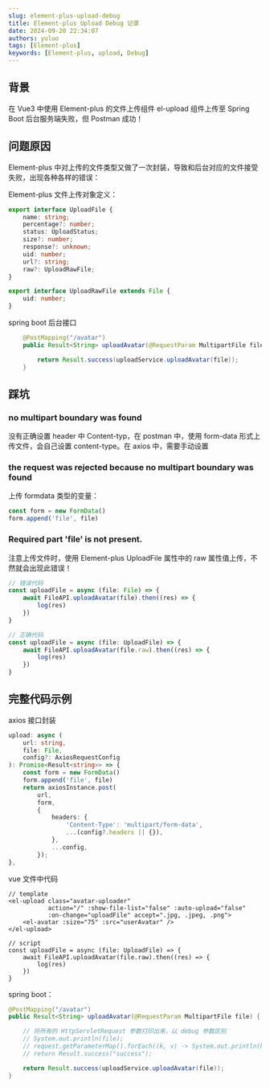 ```yaml
---
slug: element-plus-upload-debug
title: Element-plus Upload Debug 记录
date: 2024-09-20 22:34:07
authors: yuluo
tags: [Element-plus]
keywords: [Element-plus, upload, Debug]
---
```


<!-- truncate -->

## 背景

在 Vue3 中使用 Element-plus 的文件上传组件 el-upload 组件上传至 Spring Boot 后台服务端失败，但 Postman 成功！

## 问题原因

Element-plus 中对上传的文件类型又做了一次封装，导致和后台对应的文件接受失败，出现各种各样的错误：

Element-plus 文件上传对象定义：

```ts
export interface UploadFile {
    name: string;
    percentage?: number;
    status: UploadStatus;
    size?: number;
    response?: unknown;
    uid: number;
    url?: string;
    raw?: UploadRawFile;
}

export interface UploadRawFile extends File {
    uid: number;
}
```

spring boot 后台接口

```java
    @PostMapping("/avatar")
    public Result<String> uploadAvatar(@RequestParam MultipartFile file) {

        return Result.success(uploadService.uploadAvatar(file));
    }
```

## 踩坑

### no multipart boundary was found

没有正确设置 header 中 Content-typ，在 postman 中，使用 form-data 形式上传文件，会自己设置 content-type。在 axios 中，需要手动设置

### the request was rejected because no multipart boundary was found
上传 formdata 类型的变量：

```ts
const form = new FormData()
form.append('file', file)
```

### Required part 'file' is not present.

注意上传文件时，使用 Element-plus UploadFile 属性中的 raw 属性值上传，不然就会出现此错误！

```ts
// 错误代码
const uploadFile = async (file: File) => {
    await FileAPI.uploadAvatar(file).then((res) => {
        log(res)
    })
}

// 正确代码
const uploadFile = async (file: UploadFile) => {
    await FileAPI.uploadAvatar(file.raw).then((res) => {
        log(res)
    })
}
```

## 完整代码示例

axios 接口封装

```ts
upload: async (
    url: string,
    file: File,
    config?: AxiosRequestConfig
): Promise<Result<string>> => {
    const form = new FormData()
    form.append('file', file)
    return axiosInstance.post(
        url,
        form,
        {
            headers: {
                'Content-Type': 'multipart/form-data',
                ...(config?.headers || {}),
            },
            ...config,
        });
},
```

vue 文件中代码

```vue
// template
<el-upload class="avatar-uploader"
           action="/" :show-file-list="false" :auto-upload="false" 
           :on-change="uploadFile" accept=".jpg, .jpeg, .png">
    <el-avatar :size="75" :src="userAvatar" />
</el-upload>

// script
const uploadFile = async (file: UploadFile) => {
    await FileAPI.uploadAvatar(file.raw).then((res) => {
        log(res)
    })
}
```

spring boot：

```java
@PostMapping("/avatar")
public Result<String> uploadAvatar(@RequestParam MultipartFile file) {

    // 将所有的 HttpServletRequest 参数打印出来，以 debug 参数区别
    // System.out.println(file);
    // request.getParameterMap().forEach((k, v) -> System.out.println(k + " " + Arrays.toString(v)));
    // return Result.success("success");

    return Result.success(uploadService.uploadAvatar(file));
}
```
